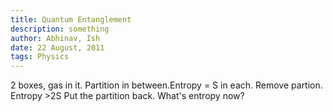 ```yaml
---
title: Quantum Entanglement
description: something
author: Abhinav, Ish
date: 22 August, 2011
tags: Physics
---
```


2 boxes, gas in it. Partition in between.Entropy = S in each. 
Remove partion. Entropy >2S
Put the partition back. What's entropy now? 
